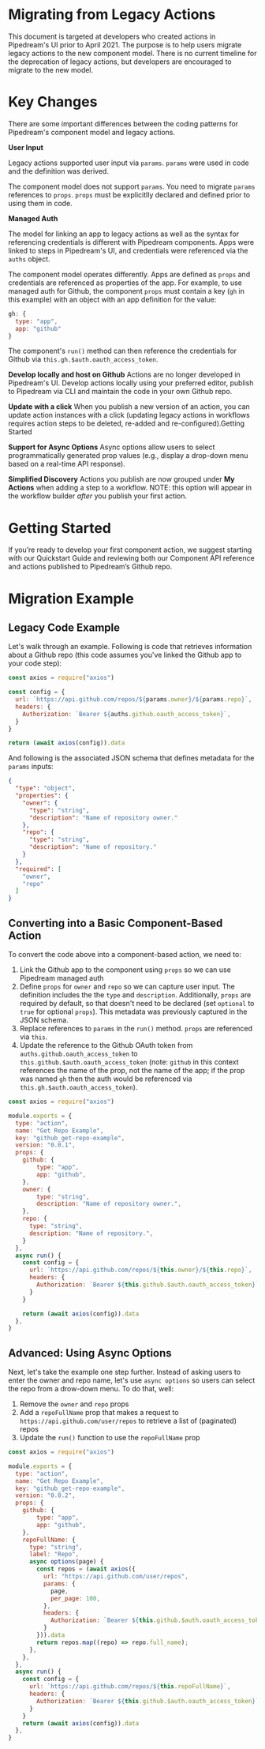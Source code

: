 # Migrating from Legacy Actions

This document is targeted at developers who created actions in Pipedream's UI prior to April 2021. The purpose is to help users migrate legacy actions to the new component model. There is no current timeline for the deprecation of legacy actions, but developers are encouraged to migrate to the new model. 

# Key Changes

There are some important differences between the coding patterns for Pipedream's component model and legacy actions.

**User Input**

Legacy actions supported user input via `params`. `params` were used in code and the definition was derived. 

The component model does not support `params`. You need to migrate `params` references to `props`. `props` must be explicitlly declared and defined prior to using them in code.

**Managed Auth**

The model for linking an app to legacy actions as well as the syntax for referencing credentials is different with Pipedream components. Apps were linked to steps in Pipedream's UI, and credentials were referenced via the `auths` object.

The component model operates differently. Apps are defined as `props` and credentials are referenced as properties of the app. For example, to use managed auth for Github, the component `props` must contain a key (`gh` in this example) with an object with an app definition for the value:

```javascript
gh: {
  type: "app",
  app: "github"
}
```

 The component's `run()` method can then reference the credentials for Github via `this.gh.$auth.oauth_access_token`.

**Develop locally and host on Github**
Actions are no longer developed in Pipedream's UI. Develop actions locally using your preferred editor, publish to Pipedream via CLI and maintain the code in your own Github repo.

**Update with a click**
When you publish a new version of an action, you can update action instances with a click (updating legacy actions in workflows requires action steps to be deleted, re-added and re-configured).Getting Started

**Support for Async Options**
Async options allow users to select programmatically generated prop values (e.g., display a drop-down menu based on a real-time API response).

**Simplified Discovery**
Actions you publish are now grouped under **My Actions** when adding a step to a workflow. NOTE: this option will appear in the workflow builder *after* you publish your first action.

# Getting Started

If you’re ready to develop your first component action, we suggest starting with our Quickstart Guide and reviewing both our Component API reference and actions published to Pipedream’s Github repo.

# Migration Example

## Legacy Code Example

Let's walk through an example. Following is code that retrieves information about a Github repo (this code assumes you've linked the Github app to your code step):

```javascript
const axios = require("axios")

const config = {
  url: `https://api.github.com/repos/${params.owner}/${params.repo}`,
  headers: {
    Authorization: `Bearer ${auths.github.oauth_access_token}`,
  }
}

return (await axios(config)).data
```

And following is the associated JSON schema that defines metadata for the `params` inputs:

```json
{
  "type": "object",
  "properties": {
    "owner": {
      "type": "string",
      "description": "Name of repository owner."
    },
    "repo": {
      "type": "string",
      "description": "Name of repository."
    }
  },
  "required": [
    "owner",
    "repo"
  ]
}
```

## Converting into a Basic Component-Based Action

To convert the code above into a component-based action, we need to:

1. Link the Github app to the component using `props` so we can use Pipedream managed auth
2. Define `props` for `owner` and `repo` so we can capture user input. The definition includes the the `type` and `description`. Additionally, `props` are required by default, so that doesn't need to be declared (set `optional` to `true` for optional `props`). This metadata was previously captured in the JSON schema.
3. Replace references to `params` in the `run()` method. `props` are referenced via `this`. 
4. Update the reference to the Github OAuth token from `auths.github.oauth_access_token` to `this.github.$auth.oauth_access_token` (note: `github` in this context references the name of the prop, not the name of the app; if the prop was named `gh` then the auth would be referenced via `this.gh.$auth.oauth_access_token`).

```javascript
const axios = require("axios")

module.exports = {
  type: "action",
  name: "Get Repo Example",
  key: "github_get-repo-example",
  version: "0.0.1",
  props: {
  	github: {
  		type: "app",
  		app: "github",
  	},
    owner: {
    	type: "string",
    	description: "Name of repository owner.",
  	},
    repo: {
      type: "string",
      description: "Name of repository.",
    }
  },
  async run() {
    const config = {
      url: `https://api.github.com/repos/${this.owner}/${this.repo}`,
      headers: {
        Authorization: `Bearer ${this.github.$auth.oauth_access_token}`,
      }
    }

    return (await axios(config)).data
  },
}
```

## Advanced: Using Async Options

Next, let's take the example one step further. Instead of asking users to enter the owner and repo name, let's use `async options` so users can select the repo from a drow-down menu. To do that, well:

1. Remove the `owner` and `repo` props
2. Add a `repoFullName` prop that makes a request to `https://api.github.com/user/repos` to retrieve a list of (paginated) repos
3.  Update the `run()` function to use the `repoFullName` prop 

```javascript
const axios = require("axios")

module.exports = {
  type: "action",
  name: "Get Repo Example",
  key: "github_get-repo-example",
  version: "0.0.2",
  props: {
  	github: {
  		type: "app",
  		app: "github",
  	},
    repoFullName: {
      type: "string",
      label: "Repo",
      async options(page) {
        const repos = (await axios({
          url: "https://api.github.com/user/repos",
          params: {
            page,
            per_page: 100,
          },
          headers: {
            Authorization: `Bearer ${this.github.$auth.oauth_access_token}`,
          }
        })).data
        return repos.map((repo) => repo.full_name);
      },
    },
  },
  async run() {
    const config = {
      url: `https://api.github.com/repos/${this.repoFullName}`,
      headers: {
        Authorization: `Bearer ${this.github.$auth.oauth_access_token}`,
      }
    }
    return (await axios(config)).data
  },
}
```

